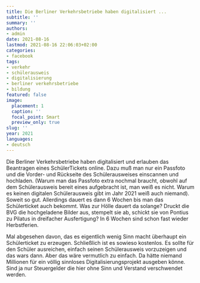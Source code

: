```yaml
---
title: Die Berliner Verkehrsbetriebe haben digitalisiert ...
subtitle: ''
summary: ''
authors:
- admin
date: 2021-08-16
lastmod: 2021-08-16 22:06:03+02:00
categories:
- facebook
tags:
- verkehr
- schülerausweis
- digitalisierung
- berliner verkehrsbetriebe
- bildung
featured: false
image:
  placement: 1
  caption: ''
  focal_point: Smart
  preview_only: true
slug: ''
year: 2021
languages:
- deutsch
---
```


Die Berliner Verkehrsbetriebe haben digitalisiert und erlauben das Beantragen eines SchülerTickets online. Dazu muß man nur ein Passfoto und die Vorder- und Rückseite des Schülerausweises einscannen und hochladen. (Warum man das Passfoto extra nochmal braucht, obwohl auf dem Schülerausweis bereit eines aufgebracht ist, man weiß es nicht. Warum es keinen digitalen Schülerausweis gibt im Jahr 2021 weiß auch niemand). Soweit so gut. Allerdings dauert es dann 6 Wochen bis man das Schülerticket auch bekommt. Was zur Hölle dauert da solange? Druckt die BVG die hochgeladene Bilder aus, stempelt sie ab, schickt sie von Pontius zu Pilatus in dreifacher Ausfertigung? In 6 Wochen sind schon fast wieder Herbstferien. 

Mal abgesehen davon, das es eigentlich wenig Sinn macht überhaupt ein Schülerticket zu erzeugen. Schließlich ist es sowieso kostenlos. Es sollte für den Schüler ausreichen, einfach seinen Schülerausweis vorzuzeigen und das wars dann. Aber das wäre vermutlich zu einfach. Da hätte niemand Millionen für ein völlig sinnloses Digitalisierungsprojekt ausgeben könne. Sind ja nur Steuergelder die hier ohne Sinn und Verstand verschwendet werden.